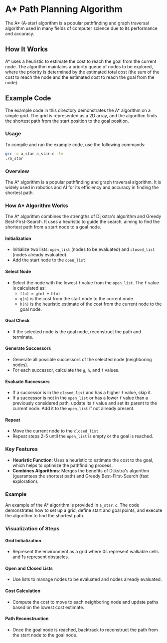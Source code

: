 # A* Path Planning Algorithm

The A* (A-star) algorithm is a popular pathfinding and graph traversal algorithm used in many fields of computer science due to its performance and accuracy.

## How It Works

A* uses a heuristic to estimate the cost to reach the goal from the current node. The algorithm maintains a priority queue of nodes to be explored, where the priority is determined by the estimated total cost (the sum of the cost to reach the node and the estimated cost to reach the goal from the node).

## Example Code

The example code in this directory demonstrates the A* algorithm on a simple grid. The grid is represented as a 2D array, and the algorithm finds the shortest path from the start position to the goal position.

### Usage

To compile and run the example code, use the following commands:

```bash
gcc -o a_star a_star.c -lm
./a_star
```

### Overview

The A* algorithm is a popular pathfinding and graph traversal algorithm. It is widely used in robotics and AI for its efficiency and accuracy in finding the shortest path.

### How A* Algorithm Works

The A* algorithm combines the strengths of Dijkstra's algorithm and Greedy Best-First-Search. It uses a heuristic to guide the search, aiming to find the shortest path from a start node to a goal node.

#### Initialization

- Initialize two lists: `open_list` (nodes to be evaluated) and `closed_list` (nodes already evaluated).
- Add the start node to the `open_list`.

#### Select Node

- Select the node with the lowest `f` value from the `open_list`. The `f` value is calculated as:
  - `f(n) = g(n) + h(n)`
  - `g(n)` is the cost from the start node to the current node.
  - `h(n)` is the heuristic estimate of the cost from the current node to the goal node.

#### Goal Check

- If the selected node is the goal node, reconstruct the path and terminate.

#### Generate Successors

- Generate all possible successors of the selected node (neighboring nodes).
- For each successor, calculate the `g`, `h`, and `f` values.

#### Evaluate Successors

- If a successor is in the `closed_list` and has a higher `f` value, skip it.
- If a successor is not in the `open_list` or has a lower `f` value than a previously considered path, update its `f` value and set its parent to the current node. Add it to the `open_list` if not already present.

#### Repeat

- Move the current node to the `closed_list`.
- Repeat steps 2-5 until the `open_list` is empty or the goal is reached.

### Key Features

- **Heuristic Function**: Uses a heuristic to estimate the cost to the goal, which helps to optimize the pathfinding process.
- **Combines Algorithms**: Merges the benefits of Dijkstra's algorithm (guarantees the shortest path) and Greedy Best-First-Search (fast exploration).

### Example

An example of the A* algorithm is provided in `a_star.c`. The code demonstrates how to set up a grid, define start and goal points, and execute the algorithm to find the shortest path.

### Visualization of Steps

#### Grid Initialization

- Represent the environment as a grid where 0s represent walkable cells and 1s represent obstacles.

#### Open and Closed Lists

- Use lists to manage nodes to be evaluated and nodes already evaluated.

#### Cost Calculation

- Compute the cost to move to each neighboring node and update paths based on the lowest cost estimate.

#### Path Reconstruction

- Once the goal node is reached, backtrack to reconstruct the path from the start node to the goal node.
